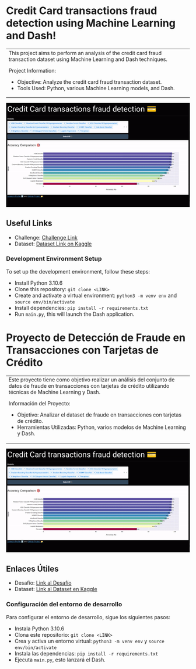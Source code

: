 # Credit Card transactions fraud detection using Machine Learning and Dash!

<table>
<tr>
<td>
This project aims to perform an analysis of the credit card fraud transaction dataset using Machine Learning and Dash techniques.
  
Project Information:

 - Objective: Analyze the credit card fraud transaction dataset.
 - Tools Used: Python, various Machine Learning models, and Dash.

</td>
</tr>
</table>

![Dash Demonstration](data/gifs/test.gif)

## Useful Links
- Challenge: [Challenge Link](https://community.plotly.com/t/dash-app-challenge-fraud-detection/82409)
- Dataset: [Dataset Link on Kaggle](https://www.kaggle.com/datasets/kartik2112/fraud-detection?select=fraudTrain.csv)

###  Development Environment Setup

To set up the development environment, follow these steps:

- Install Python 3.10.6
- Clone this repository: `git clone <LINK>`
- Create and activate a virtual environment: `python3 -m venv env` and `source env/bin/activate`
- Install dependencies: `pip install -r requirements.txt`
- Run `main.py`, this will launch the Dash application.



# Proyecto de Detección de Fraude en Transacciones con Tarjetas de Crédito

<table>
<tr>
<td>
Este proyecto tiene como objetivo realizar un análisis del conjunto de datos de fraude en transacciones con tarjetas de crédito utilizando técnicas de Machine Learning y Dash.
  
 Información del Proyecto:
 - Objetivo: Analizar el dataset de fraude en transacciones con tarjetas de crédito.
 - Herramientas Utilizadas: Python, varios modelos de Machine Learning y Dash.

</td>
</tr>
</table>

![Demostración del Dash](data/gifs/test.gif)

## Enlaces Útiles
- Desafío: [Link al Desafío](https://community.plotly.com/t/dash-app-challenge-fraud-detection/82409)
- Dataset: [Link al Dataset en Kaggle](https://www.kaggle.com/datasets/kartik2112/fraud-detection?select=fraudTrain.csv)

###  Configuración del entorno de desarrollo

Para configurar el entorno de desarrollo, sigue los siguientes pasos:

- Instala Python 3.10.6
- Clona este repositorio: `git clone <LINK>`
- Crea y activa un entorno virtual: `python3 -m venv env` y `source env/bin/activate`
- Instala las dependencias: `pip install -r requirements.txt`
- Ejecuta `main.py`, esto lanzará el Dash.

